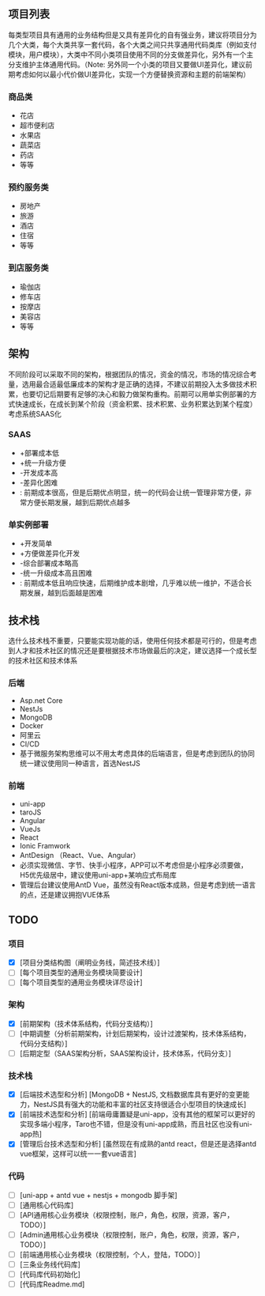 ## 项目列表
每类型项目具有通用的业务结构但是又具有差异化的自有强业务，建议将项目分为几个大类，每个大类共享一套代码，各个大类之间只共享通用代码类库（例如支付模块，用户模块），大类中不同小类项目使用不同的分支做差异化，另外有一个主分支维护主体通用代码。（Note: 另外同一个小类的项目又要做UI差异化，建议前期考虑如何以最小代价做UI差异化，实现一个方便替换资源和主题的前端架构）

### 商品类
* 花店
* 超市便利店
* 水果店
* 蔬菜店
* 药店
* 等等

### 预约服务类
* 房地产
* 旅游
* 酒店
* 住宿
* 等等

### 到店服务类
* 瑜伽店
* 修车店
* 按摩店
* 美容店
* 等等

## 架构
不同阶段可以采取不同的架构，根据团队的情况，资金的情况，市场的情况综合考量，选用最合适最低廉成本的架构才是正确的选择，不建议前期投入太多做技术积累，也要切记后期要有足够的决心和毅力做架构重构。前期可以用单实例部署的方式快速成长，在成长到某个阶段（资金积累、技术积累、业务积累达到某个程度）考虑系统SAAS化

### SAAS
* +部署成本低
* +统一升级方便
* -开发成本高
* -差异化困难
* : 前期成本很高，但是后期优点明显，统一的代码会让统一管理非常方便，非常方便长期发展，越到后期优点越多

### 单实例部署
* +开发简单
* +方便做差异化开发
* -综合部署成本略高
* -统一升级成本高且困难
* : 前期成本低且响应快速，后期维护成本剧增，几乎难以统一维护，不适合长期发展，越到后面越是困难

## 技术栈
选什么技术栈不重要，只要能实现功能的话，使用任何技术都是可行的，但是考虑到人才和技术社区的情况还是要根据技术市场做最后的决定，建议选择一个成长型的技术社区和技术体系

### 后端
* Asp.net Core
* NestJs
* MongoDB
* Docker
* 阿里云
* CI/CD
* 基于微服务架构思维可以不用太考虑具体的后端语言，但是考虑到团队的协同统一建议使用同一种语言，首选NestJS

### 前端
* uni-app
* taroJS
* Angular
* VueJs
* React
* Ionic Framwork
* AntDesign （React、Vue、Angular）
* 必须实现微信、字节、快手小程序，APP可以不考虑但是小程序必须要做，H5优先级居中，建议使用uni-app+某响应式布局库
* 管理后台建议使用AntD Vue，虽然没有React版本成熟，但是考虑到统一语言的点，还是建议拥抱VUE体系


## TODO
### 项目
- [x] [项目分类结构图（阐明业务线，简述技术线）]
- [ ] [每个项目类型的通用业务模块简要设计]
- [ ] [每个项目类型的通用业务模块详尽设计]
### 架构
- [x] [前期架构（技术体系结构，代码分支结构）]
- [ ] [中期调整（分析前期架构，计划后期架构，设计过渡架构，技术体系结构，代码分支结构）]
- [ ] [后期定型（SAAS架构分析，SAAS架构设计，技术体系，代码分支）]
### 技术栈
- [x] [后端技术选型和分析] [MongoDB + NestJS, 文档数据库具有更好的变更能力，NestJS具有强大的功能和丰富的社区支持很适合小型项目的快速成长]
- [x] [前端技术选型和分析] [前端毋庸置疑是uni-app，没有其他的框架可以更好的实现多端小程序，Taro也不错，但是没有uni-app成熟，而且社区也没有uni-app热]
- [x] [管理后台技术选型和分析] [虽然现在有成熟的antd react，但是还是选择antd vue框架，这样可以统一一套vue语言]
### 代码
- [ ] [uni-app + antd vue + nestjs + mongodb 脚手架]
- [ ] [通用核心代码库]
- [ ] [API通用核心业务模块（权限控制，账户，角色，权限，资源，客户，TODO）]
- [ ] [Admin通用核心业务模块（权限控制，账户，角色，权限，资源，客户，TODO）]
- [ ] [前端通用核心业务模块（权限控制，个人，登陆，TODO）]
- [ ] [三条业务线代码库]
- [ ] [代码库代码初始化]
- [ ] [代码库Readme.md]